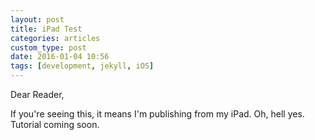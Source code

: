 ```yaml
---
layout: post
title: iPad Test
categories: articles
custom_type: post
date: 2016-01-04 10:56
tags: [development, jekyll, iOS]
---
```

Dear Reader,

If you're seeing this, it means I'm publishing from my iPad. Oh, hell yes. Tutorial coming soon.

